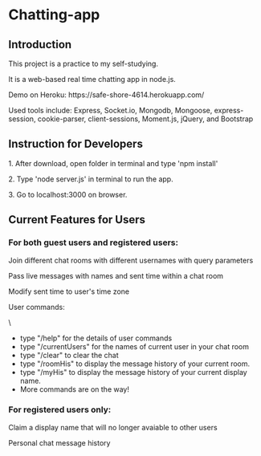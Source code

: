 # Chatting-app
<h2>Introduction</h2>
<p>This project is a practice to my self-studying.</p>
<p>It is a web-based real time chatting app in node.js.</p>
<p>Demo on Heroku: https://safe-shore-4614.herokuapp.com/ </p>
<p>Used tools include: Express, Socket.io, Mongodb, Mongoose, express-session, cookie-parser, client-sessions, Moment.js, jQuery, and Bootstrap</p>

<h2>Instruction for Developers</h2>

<p>1. After download, open folder in terminal and type 'npm install'</p>
<p>2. Type 'node server.js' in terminal to run the app.</p>
<p>3. Go to localhost:3000 on browser.</p>


<h2>Current Features for Users</h2>
<h3> For both guest users and registered users:</h3>
<p>Join different chat rooms with different usernames with query parameters</p>
<p>Pass live messages with names and sent time within a chat room</P>
<p>Modify sent time to user's time zone</P> 
<p>User commands:</strong></p>\
		<ul>
		<li> type "/help" for the details of user commands</li>
		<li> type "/currentUsers" for the names of current user in your chat room</li>
		<li>type "/clear" to clear the chat</li>
		<li>type "/roomHis" to display the message history of your current room.</li>
		<li>type "/myHis" to display the message history of your current display name.</li>
		<li> More commands are on the way!</p></li></ul>
<h3> For registered users only:</h3>
<p> Claim a display name that will no longer avaiable to other users</p>
<p> Personal chat message history</P>

